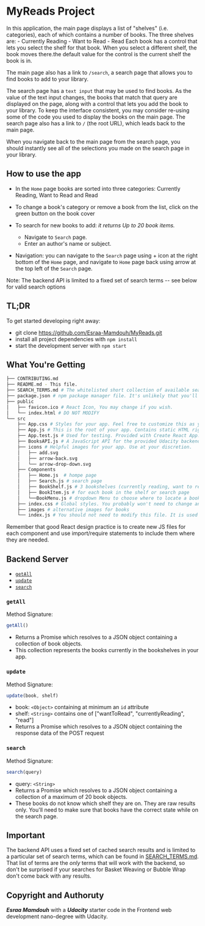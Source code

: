 # MyReads Project
In this application, the main page displays a list of "shelves" (i.e. categories), each of which contains a number of books. The three shelves are:
    - Currently Reading
    - Want to Read
    - Read
Each book has a control that lets you select the shelf for that book. When you select a different shelf, the book moves there.the default value for the control is the current shelf the book is in.

The main page also has a link to `/search`, a search page that allows you to find books to add to your library.

The search page has a `text input` that may be used to find books. As the value of the text input changes, the books that match that query are displayed on the page, along with a control that lets you add the book to your library. To keep the interface consistent, you may consider re-using some of the code you used to display the books on the main page.
The search page also has a link to `/` (the root URL), which leads back to the main page.

When you navigate back to the main page from the search page, you should instantly see all of the selections you made on the search page in your library.


## How to use the app 

   - In the `Home` page books are sorted into three categories: Currently Reading, Want to Read and Read
   - To change a book's category or remove a book from the list, click on the green button on the book cover
   - To search for new books to add:       *it returns Up to 20 book items.*
        - Navigate to `Search` page. 
        - Enter an author's name or subject. 
  
   - Navigation: you can navigate to the `Search` page using + icon at the right bottom of the `Home` page, and navigate to `Home` page back using arrow at the top left of the `Search` page.

Note: The backend API is limited to a fixed set of search terms -- see below for valid search options
## TL;DR

To get started developing right away:

* git clone https://github.com/Esraa-Mamdouh/MyReads.git
* install all project dependencies with `npm install`
* start the development server with `npm start`

## What You're Getting
```bash
├── CONTRIBUTING.md
├── README.md - This file.
├── SEARCH_TERMS.md # The whitelisted short collection of available search terms for you to use with your app.
├── package.json # npm package manager file. It's unlikely that you'll need to modify this.
├── public
│   ├── favicon.ico # React Icon, You may change if you wish.
│   └── index.html # DO NOT MODIFY
└── src
    ├── App.css # Styles for your app. Feel free to customize this as you desire.
    ├── App.js # This is the root of your app. Contains static HTML right now.
    ├── App.test.js # Used for testing. Provided with Create React App. Testing is encouraged, but not required.
    ├── BooksAPI.js # A JavaScript API for the provided Udacity backend. Instructions for the methods are below.
    ├── icons # Helpful images for your app. Use at your discretion.
    │   ├── add.svg
    │   ├── arrow-back.svg
    │   └── arrow-drop-down.svg
    ├── Components
    │   ├── Home.js  # hompe page 
    │   ├── Search.js # search page 
    │   ├── BookShelf.js # 3 bookshelves (currently reading, want to read, read) 
    │   ├── BookItem.js # for each book in the shelf or search page
    │   └──BookMenu.js # dropdown Menu to choose where to locate a book and display which shelf this book inside(if exiss)
    ├── index.css # Global styles. You probably won't need to change anything here.
    ├── images # alternative images for books
    └── index.js # You should not need to modify this file. It is used for DOM rendering only.
```

Remember that good React design practice is to create new JS files for each component and use import/require statements to include them where they are needed.

## Backend Server

* [`getAll`](#getall)
* [`update`](#update)
* [`search`](#search)

### `getAll`

Method Signature:

```js
getAll()
```

* Returns a Promise which resolves to a JSON object containing a collection of book objects.
* This collection represents the books currently in the bookshelves in your app.

### `update`

Method Signature:

```js
update(book, shelf)
```

* book: `<Object>` containing at minimum an `id` attribute
* shelf: `<String>` contains one of ["wantToRead", "currentlyReading", "read"]  
* Returns a Promise which resolves to a JSON object containing the response data of the POST request

### `search`

Method Signature:

```js
search(query)
```

* query: `<String>`
* Returns a Promise which resolves to a JSON object containing a collection of a maximum of 20 book objects.
* These books do not know which shelf they are on. They are raw results only. You'll need to make sure that books have the correct state while on the search page.

## Important 
The backend API uses a fixed set of cached search results and is limited to a particular set of search terms, which can be found in [SEARCH_TERMS.md](SEARCH_TERMS.md). That list of terms are the _only_ terms that will work with the backend, so don't be surprised if your searches for Basket Weaving or Bubble Wrap don't come back with any results.


## Copyright and Authoruty

***Esraa Mamdouh*** with a ***Udacity*** starter code in the Frontend web development nano-degree with Udacity.
